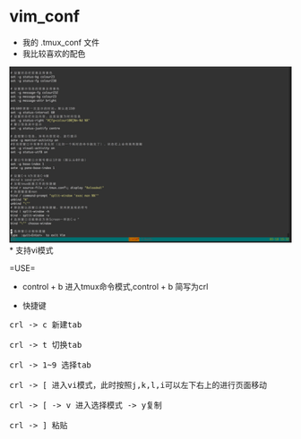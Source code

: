 # vim_conf
* 我的 .tmux_conf 文件
* 我比较喜欢的配色
<img src="images/tmux.png">
* 支持vi模式

=USE=

* control + b 进入tmux命令模式,control + b  简写为crl

* 快捷键

<pre>
crl -> c 新建tab

crl -> t 切换tab

crl -> 1~9 选择tab

crl -> [ 进入vi模式，此时按照j,k,l,i可以左下右上的进行页面移动

crl -> [ -> v 进入选择模式 -> y复制  

crl -> ] 粘贴
 </pre>

